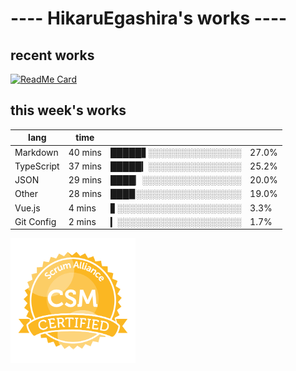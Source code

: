 # ---- HikaruEgashira's works ----

## recent works

[![ReadMe Card](https://github-readme-stats.vercel.app/api/pin/?username=twin-te&repo=twinte-front)](https://github.com/twin-te/twinte-front)

## this week's works

| lang        | time           |                       |        |
| ----------- | -------------- | --------------------- | ------ |
| Markdown    | 40 mins        | █████▋░░░░░░░░░░░░░░░ |  27.0% |
| TypeScript  | 37 mins        | █████▎░░░░░░░░░░░░░░░ |  25.2% |
| JSON        | 29 mins        | ████▏░░░░░░░░░░░░░░░░ |  20.0% |
| Other       | 28 mins        | ███▉░░░░░░░░░░░░░░░░░ |  19.0% |
| Vue.js      | 4 mins         | ▋░░░░░░░░░░░░░░░░░░░░ |   3.3% |
| Git Config  | 2 mins         | ▎░░░░░░░░░░░░░░░░░░░░ |   1.7% |

<img src="./image/seal-csm.png" alt="" data-canonical-src="./image/seal-csm.png" width="200" height="200" />

